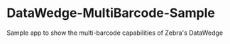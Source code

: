 # DataWedge-MultiBarcode-Sample
Sample app to show the multi-barcode capabilities of Zebra's DataWedge
